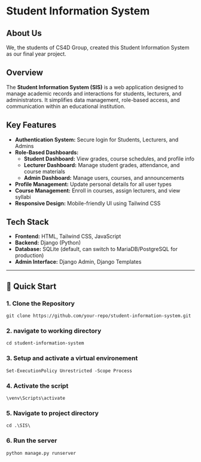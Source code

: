 # Student Information System

## About Us

We, the students of CS4D Group, created this Student Information System as our final year project.

## Overview

The **Student Information System (SIS)** is a web application designed to manage academic records and interactions for students, lecturers, and administrators. It simplifies data management, role-based access, and communication within an educational institution.

## Key Features

* **Authentication System:** Secure login for Students, Lecturers, and Admins
* **Role-Based Dashboards:**
  * **Student Dashboard:** View grades, course schedules, and profile info
  * **Lecturer Dashboard:** Manage student grades, attendance, and course materials
  * **Admin Dashboard:** Manage users, courses, and announcements
* **Profile Management:** Update personal details for all user types
* **Course Management:** Enroll in courses, assign lecturers, and view syllabi
* **Responsive Design:** Mobile-friendly UI using Tailwind CSS

## Tech Stack

* **Frontend:** HTML, Tailwind CSS, JavaScript
* **Backend:** Django (Python)
* **Database:** SQLite (default, can switch to MariaDB/PostgreSQL for production)
* **Admin Interface:** Django Admin, Django Templates

---

## 🚀 Quick Start

### 1. Clone the Repository

```
git clone https://github.com/your-repo/student-information-system.git
```
### 2.  navigate to working directory
```
cd student-information-system
```

### 3. Setup and activate a virtual environement

```
Set-ExecutionPolicy Unrestricted -Scope Process
```

### 4.  Activate the script
```
\venv\Scripts\activate
```


### 5. Navigate to project directory

```
cd .\SIS\
```

### 6. Run the server

```
python manage.py runserver
```
